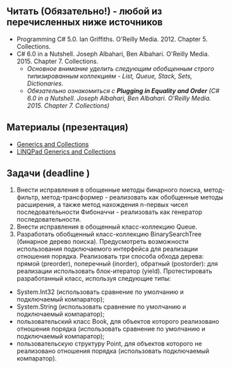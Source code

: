 ## Читать (Обязательно!) - любой из перечисленных ниже источников
- Programming C# 5.0. Ian Griffiths. O'Reilly Media. 2012. Chapter 5. Collections.
- C# 6.0 in a Nutshell. Joseph Albahari, Ben Albahari. O'Reilly Media. 2015. Chapter 7. Collections.
  - *Основное внимание уделить следующим обобщенным строго типизированным коллекциям - List, Queue, Stack, Sets, Dictionaries.*
  - *Обязательно ознакомиться с **Plugging in Equality and Order** (C# 6.0 in a Nutshell. Joseph Albahari, Ben Albahari. O'Reilly Media. 2015. Chapter 7. Collections)*

## Материалы (презентация)
- [Generics and Collections](https://github.com/EPM-RD-NETLAB/.NET-Framework-modules/tree/master/M10.%20Generics%20and%20Collections)
- [LINQPad Generics and Collections](https://drive.google.com/drive/u/0/folders/1hnixc0qkILYSvmikBzAu3iWRWH3Xj6Hh)

## Задачи (deadline )
1. Внести исправления в обощенные методы бинарного поиска, метод-фильтр, метод-трансформер - реализовать как обобщенные методы расширения, а также метод нахождения n-первых чисел последовательности Фибоначчи - реализовать как генератор последовательности.
2. Внести исправления в обощенный класс-коллекцию Queue.
3. Разработать обобщенный класс-коллекцию BinarySearchTree (бинарное дерево поиска). Предусмотреть возможности использования подключаемого интерфейса для реализации отношения порядка. Реализовать три способа обхода дерева: прямой (preorder), поперечный (inorder), обратный (postorder): для реализации использовать блок-итератор (yield). Протестировать разработанный класс, используя следующие типы:
  - System.Int32 (использовать сравнение по умолчанию и подключаемый компаратор); 
  - System.String (использовать сравнение по умолчанию и подключаемый компаратор); 
  - пользовательский класс Book, для объектов которого реализовано отношения порядка (использовать сравнение по умолчанию и подключаемый компаратор); 
  - пользовательскую структуру Point, для объектов которого не реализовано отношения порядка (использовать подключаемый компаратор).
